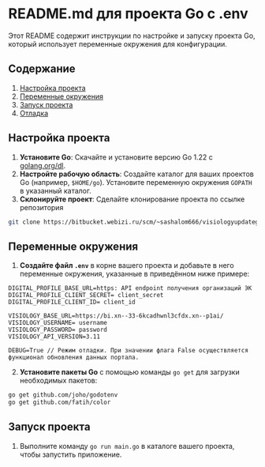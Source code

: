 # README.md для проекта Go с .env

Этот README содержит инструкции по настройке и запуску проекта Go, который использует переменные окружения для
конфигурации.

## Содержание

1. [Настройка проекта](#настройка-проекта)
2. [Переменные окружения](#переменные-окружения)
3. [Запуск проекта](#запуск-проекта)
4. [Отладка](#отладка)

## Настройка проекта

1. **Установите Go**: Скачайте и установите версию Go 1.22 с [golang.org/dl](https://golang.org/dl/).
2. **Настройте рабочую область**: Создайте каталог для ваших проектов Go (например, `$HOME/go`). Установите переменную
   окружения `GOPATH` в указанный каталог.
3. **Склонируйте проект**: Сделайте клонирование проекта по ссылке репозитория 
```bash
git clone https://bitbucket.webizi.ru/scm/~sashalom666/visiologyupdategolang.git
```
## Переменные окружения

1. **Создайте файл `.env`** в корне вашего проекта и добавьте в него переменные окружения, указанные в приведённом ниже
   примере:

```env
DIGITAL_PROFILE_BASE_URL=https: API endpoint получения организаций ЭК
DIGITAL_PROFILE_CLIENT_SECRET= client_secret
DIGITAL_PROFILE_CLIENT_ID= client_id

VISIOLOGY_BASE_URL=https://bi.xn--33-6kcadhwnl3cfdx.xn--p1ai/
VISIOLOGY_USERNAME= username
VISIOLOGY_PASSWORD= password
VISIOLOGY_API_VERSION=3.11

DEBUG=True // Режим отладки. При значении флага False осуществляется функционал обновления данных портала.
```

2. **Установите пакеты Go** с помощью команды `go get` для загрузки необходимых пакетов:

```bash
go get github.com/joho/godotenv
go get github.com/fatih/color
````

## Запуск проекта

1. Выполните команду `go run main.go` в каталоге вашего проекта, чтобы запустить приложение.
